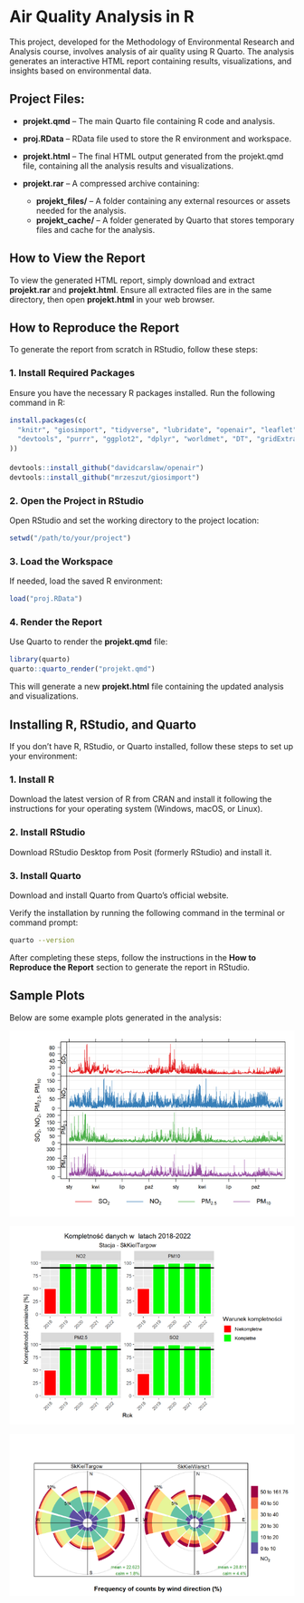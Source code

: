 #  Air Quality Analysis in R 

This project, developed for the Methodology of Environmental Research and Analysis course, involves analysis of air quality using R Quarto. The analysis generates an interactive HTML report containing results, visualizations, and insights based on environmental data.

## Project Files:

- **projekt.qmd** – The main Quarto file containing R code and analysis.

- **proj.RData** – RData file used to store the R environment and workspace.

- **projekt.html** – The final HTML output generated from the projekt.qmd file, containing all the analysis results and visualizations.

- **projekt.rar** – A compressed archive containing:
  - **projekt_files/** – A folder containing any external resources or assets needed for the analysis.
  - **projekt_cache/** – A folder generated by Quarto that stores temporary files and cache for the analysis.

## How to View the Report

To view the generated HTML report, simply download and extract **projekt.rar** and **projekt.html**. Ensure all extracted files are in the same directory, then open **projekt.html** in your web browser.

## How to Reproduce the Report

To generate the report from scratch in RStudio, follow these steps:

### 1. Install Required Packages

Ensure you have the necessary R packages installed. Run the following command in R:

```r
install.packages(c(
  "knitr", "giosimport", "tidyverse", "lubridate", "openair", "leaflet", "openxlsx",
  "devtools", "purrr", "ggplot2", "dplyr", "worldmet", "DT", "gridExtra"
))

devtools::install_github("davidcarslaw/openair")
devtools::install_github("mrzeszut/giosimport")
```

### 2. Open the Project in RStudio

Open RStudio and set the working directory to the project location:

```r
setwd("/path/to/your/project")
```

### 3. Load the Workspace 

If needed, load the saved R environment:

```r
load("proj.RData")
```

### 4. Render the Report

Use Quarto to render the **projekt.qmd** file:

```r
library(quarto)
quarto::quarto_render("projekt.qmd")
```

This will generate a new **projekt.html** file containing the updated analysis and visualizations.

## Installing R, RStudio, and Quarto

If you don’t have R, RStudio, or Quarto installed, follow these steps to set up your environment:

### 1. Install R

Download the latest version of R from CRAN and install it following the instructions for your operating system (Windows, macOS, or Linux).

### 2. Install RStudio

Download RStudio Desktop from Posit (formerly RStudio) and install it.

### 3. Install Quarto

Download and install Quarto from Quarto’s official website.

Verify the installation by running the following command in the terminal or command prompt:

```bash
quarto --version
```

After completing these steps, follow the instructions in the **How to Reproduce the Report** section to generate the report in RStudio. 

## Sample Plots

Below are some example plots generated in the analysis:

![wykres](wykres1.png)

![wykres](wykres2.png)

![wykres](wykres3.png)


